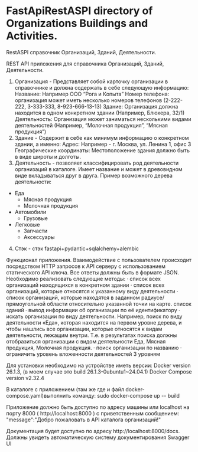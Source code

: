 # FastApiRestASPI directory of Organizations Buildings and Activities.
RestASPI справочник Организаций, Зданий, Деятельности.

 REST API приложения для справочника Организаций, Зданий, Деятельности.
1.	Организация - Представляет собой карточку организации в справочнике и должна содержать в себе следующую информацию:
	Название: Например ООО “Рога и Копыта”
	Номер телефона: организация может иметь несколько номеров телефонов (2-222-222, 3-333-333, 8-923-666-13-13)
	Здание: Организация должна находится в одном конкретном здании (Например, Блюхера, 32/1)
	Деятельность: Организация может заниматься несколькими видами деятельностей (Например, “Молочная продукция”, “Мясная продукция”)
2.	Здание - Содержит в себе как минимум информацию о конкретном здании, а именно:
	Адрес: Например - г. Москва, ул. Ленина 1, офис 3
	Географические координаты: Местоположение здания должно быть в виде широты и долготы.
3.	Деятельность - позволяет классифицировать род деятельности организаций в каталоге. Имеет название и может в древовидном виде вкладываться друг в друга. Пример возможного дерева деятельности:
  - Еда
    - Мясная продукция
    - Молочная продукция
  - Автомобили
    - Грузовые
  - Легковые
      - Запчасти
      - Аксессуары
4. Стэк - стэк fastapi+pydantic+sqlalchemy+alembic

Функционал приложения.
Взаимодействие с пользователем происходит посредством HTTP запросов к API серверу с использованием статического API ключа. Все ответы должны быть в формате JSON. Необходимо реализовать следующие методы:
·	список всех организаций находящихся в конкретном здании
·	список всех организаций, которые относятся к указанному виду деятельности
·	список организаций, которые находятся в заданном радиусе/прямоугольной области относительно указанной точки на карте. список зданий
·	вывод информации об организации по её идентификатору
·	искать организации по виду деятельности. Например, поиск по виду деятельности «Еда», которая находится на первом уровне дерева, и чтобы нашлись все организации, которые относятся к видам деятельности, лежащим внутри. Т.е. в результатах поиска должны отобразиться организации с видом деятельности Еда, Мясная продукция, Молочная продукция.
·	поиск организации по названию
·	ограничить уровень вложенности деятельностей 3 уровням


Для установки необходимо на устройстве иметь версии: 
Docker version 26.1.3, (в моем случае это build 26.1.3-0ubuntu1~24.04.1)
Docker Compose version v2.32.4

В каталоге с приложением (там же где и файл docker-compose.yaml)выполнить команду:
sudo docker-compose up -- build

Приложение должно быть доступно по адресу машины или localhost на порту 8000 ( http://localhost:8000 ) с приветственным сообщением: "message":"Добро пожаловать в API каталога организаций!"

Документация будет доступно по адресу http://localhost:8000/docs. Должны увидеть автоматическую систему документирования Swagger UI



